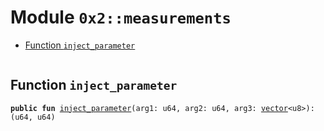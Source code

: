 
<a name="0x2_measurements"></a>

# Module `0x2::measurements`



-  [Function `inject_parameter`](#0x2_measurements_inject_parameter)


<pre><code></code></pre>



<a name="0x2_measurements_inject_parameter"></a>

## Function `inject_parameter`



<pre><code><b>public</b> <b>fun</b> <a href="measurements.md#0x2_measurements_inject_parameter">inject_parameter</a>(arg1: u64, arg2: u64, arg3: <a href="">vector</a>&lt;u8&gt;): (u64, u64)
</code></pre>
